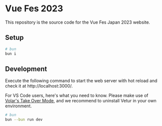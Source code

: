 # Vue Fes 2023

This repository is the source code for the Vue Fes Japan 2023 website.

## Setup

```bash
# bun
bun i
```

## Development

Execute the following command to start the web server with hot reload and check it at http://localhost:3000/.

For VS Code users, here's what you need to know. Please make use of [Volar's Take Over Mode](https://vuejs.org/guide/typescript/overview.html#volar-takeover-mode), and we recommend to uninstall Vetur in your own environment.

```bash
# bun
bun --bun run dev
```
